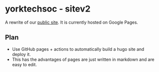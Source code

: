 # yorktechsoc - sitev2
A rewrite of our [public site](https://yorktechsoc.org). It is currently hosted on Google Pages.
## Plan
- Use GitHub pages + actions to automatically build a hugo site and deploy it.
- This has the advantages of pages are just written in markdown and are easy to edit.
